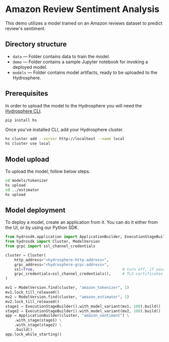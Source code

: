 # Amazon Review Sentiment Analysis

This demo utilizes a model trained on an Amazon reviews dataset to predict review's sentiment. 

## Directory structure

- `data` — Folder contains data to train the model.
- `demo` — Folder contains a sample Jupyter notebook for invoking a deployed model.
- `models` — Folder contains model artifacts, ready to be uploaded to the Hydrosphere. 

## Prerequisites

In order to upload the model to the Hydrosphere you will need the [Hydrosphere CLI](https://docs.hydrosphere.io/quickstart/installation/cli).

```sh
pip install hs
```

Once you've installed CLI, add your Hydrosphere cluster.

```sh
hs cluster add --server http://localhost --name local
hs cluster use local
```

## Model upload

To upload the model, follow below steps.

```sh
cd models/tokenizer
hs upload
cd ../estimator
hs upload
```

## Model deployment

To deploy a model, create an application from it. You can do it either from the UI, or by using our Python SDK.

```py
from hydrosdk.application import ApplicationBuilder, ExecutionStageBuilder
from hydrosdk import Cluster, ModelVersion
from grpc import ssl_channel_credentials

cluster = Cluster(
    http_address="<hydrosphere-http-address>",
    grpc_address="<hydrosphere-grpc-address>",
    ssl=True,                                       # turn off, if your Hydrosphere instance doesn't have
    grpc_credentials=ssl_channel_credentials(),     # TLS certificates installed
)

mv1 = ModelVersion.find(cluster, "amazon_tokenizer", 1)
mv1.lock_till_released()
mv2 = ModelVersion.find(cluster, "amazon_estimator", 1)
mv2.lock_till_released()
stage1 = ExecutionStageBuilder().with_model_variant(mv1, 100).build()
stage2 = ExecutionStageBuilder().with_model_variant(mv2, 100).build()
app = ApplicationBuilder(cluster, "amazon_sentiment") \
    .with_stage(stage1) \
    .with_stage(stage2) \
    .build()
app.lock_while_starting()
```
